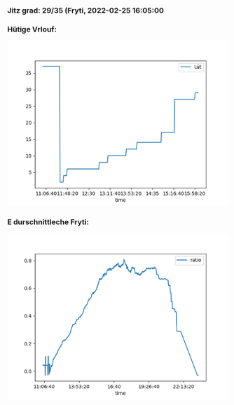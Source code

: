 ### Jitz grad: 29/35 (Fryti, 2022-02-25 16:05:00

### Hütige Vrlouf:
![Graph](Today.png)

### E durschnittleche Fryti:
![Graph](Fryti.png)
